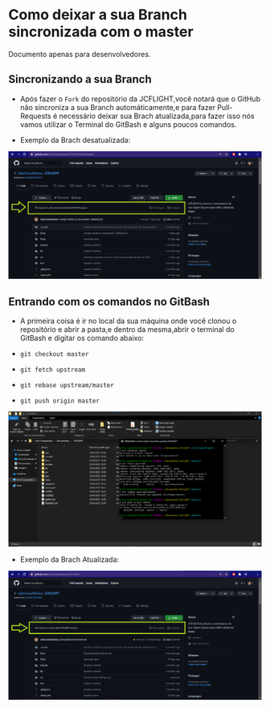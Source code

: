 # Como deixar a sua Branch sincronizada com o master

Documento apenas para desenvolvedores.

## Sincronizando a sua Branch

- Após fazer o `Fork` do repositório da JCFLIGHT,você notará que o GitHub não sincroniza a sua Branch automáticamente,e para fazer Pull-Requests é necessário deixar sua Brach atualizada,para fazer isso nós vamos utilizar o Terminal do GitBash e alguns poucos comandos.

- Exemplo da Brach desatualizada:

![JCFLIGHT](BranchNotSynchronized.png)

## Entrando com os comandos no GitBash

- A primeira coisa é ir no local da sua máquina onde você clonou o repositório e abrir a pasta,e dentro da mesma,abrir o terminal do GitBash e digitar os comando abaixo:

- `git checkout master`
- `git fetch upstream`
- `git rebase upstream/master`
- `git push origin master`

![JCFLIGHT](BranchTerminal.png)

- Exemplo da Brach Atualizada:

![JCFLIGHT](BranchSynchronized.png)